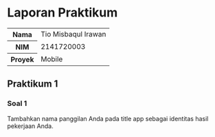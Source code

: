 # Laporan Praktikum

<table>
  <tr>
    <th>Nama</th>
    <td>Tio Misbaqul Irawan</td>
  </tr>
  <tr>
    <th>NIM</th>
    <td>2141720003</td>
  </tr>
  <tr>
    <th>Proyek</th>
    <td>Mobile</td>
  </tr>
</table>

## Praktikum 1

### Soal 1
Tambahkan nama panggilan Anda pada title app sebagai identitas hasil pekerjaan Anda.